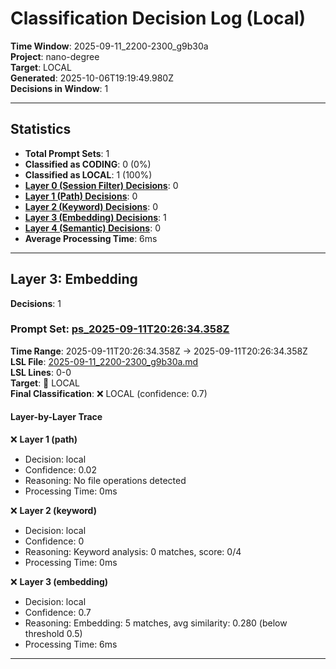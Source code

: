 # Classification Decision Log (Local)

**Time Window**: 2025-09-11_2200-2300_g9b30a<br>
**Project**: nano-degree<br>
**Target**: LOCAL<br>
**Generated**: 2025-10-06T19:19:49.980Z<br>
**Decisions in Window**: 1

---

## Statistics

- **Total Prompt Sets**: 1
- **Classified as CODING**: 0 (0%)
- **Classified as LOCAL**: 1 (100%)
- **[Layer 0 (Session Filter) Decisions](#layer-0-session-filter)**: 0
- **[Layer 1 (Path) Decisions](#layer-1-path)**: 0
- **[Layer 2 (Keyword) Decisions](#layer-2-keyword)**: 0
- **[Layer 3 (Embedding) Decisions](#layer-3-embedding)**: 1
- **[Layer 4 (Semantic) Decisions](#layer-4-semantic)**: 0
- **Average Processing Time**: 6ms

---

## Layer 3: Embedding

**Decisions**: 1

### Prompt Set: [ps_2025-09-11T20:26:34.358Z](../../history/2025-09-11_2200-2300_g9b30a.md#ps_2025-09-11T20:26:34.358Z)

**Time Range**: 2025-09-11T20:26:34.358Z → 2025-09-11T20:26:34.358Z<br>
**LSL File**: [2025-09-11_2200-2300_g9b30a.md](../../history/2025-09-11_2200-2300_g9b30a.md#ps_2025-09-11T20:26:34.358Z)<br>
**LSL Lines**: 0-0<br>
**Target**: 📍 LOCAL<br>
**Final Classification**: ❌ LOCAL (confidence: 0.7)

#### Layer-by-Layer Trace

❌ **Layer 1 (path)**
- Decision: local
- Confidence: 0.02
- Reasoning: No file operations detected
- Processing Time: 0ms

❌ **Layer 2 (keyword)**
- Decision: local
- Confidence: 0
- Reasoning: Keyword analysis: 0 matches, score: 0/4
- Processing Time: 0ms

❌ **Layer 3 (embedding)**
- Decision: local
- Confidence: 0.7
- Reasoning: Embedding: 5 matches, avg similarity: 0.280 (below threshold 0.5)
- Processing Time: 6ms

---

